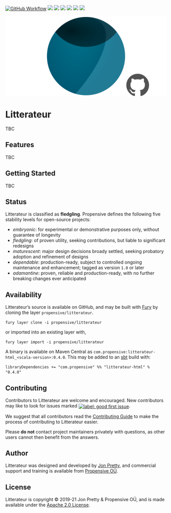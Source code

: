 [<img alt="GitHub Workflow" src="https://img.shields.io/github/workflow/status/propensive/litterateur/Build/main?style=for-the-badge" height="24">](https://github.com/propensive/litterateur/actions)
[<img src="https://img.shields.io/badge/gitter-discuss-f00762?style=for-the-badge" height="24">](https://gitter.im/propensive/litterateur)
[<img src="https://img.shields.io/discord/633198088311537684?color=8899f7&label=DISCORD&style=for-the-badge" height="24">](https://discord.gg/CHCPjERybv)
[<img src="https://img.shields.io/matrix/propensive.litterateur:matrix.org?label=MATRIX&color=0dbd8b&style=for-the-badge" height="24">](https://app.element.io/#/room/#propensive.litterateur:matrix.org)
[<img src="https://img.shields.io/twitter/follow/propensive?color=%2300acee&label=TWITTER&style=for-the-badge" height="24">](https://twitter.com/propensive)
[<img src="https://img.shields.io/maven-central/v/com.propensive/litterateur-html_2.12?color=2465cd&style=for-the-badge" height="24">](https://search.maven.org/artifact/com.propensive/litterateur-html_2.12)
[<img src="https://vent.dev/badge/propensive/litterateur" height="24">](https://vent.dev/)

<img src="/doc/images/github.png" valign="middle">

# Litterateur

TBC

## Features

TBC


## Getting Started

TBC


## Status

Litterateur is classified as __fledgling__. Propensive defines the following five stability levels for open-source projects:

- _embryonic_: for experimental or demonstrative purposes only, without guarantee of longevity
- _fledgling_: of proven utility, seeking contributions, but liable to significant redesigns
- _maturescent_: major design decisions broady settled, seeking probatory adoption and refinement of designs
- _dependable_: production-ready, subject to controlled ongoing maintenance and enhancement; tagged as version `1.0` or later
- _adamantine_: proven, reliable and production-ready, with no further breaking changes ever anticipated

## Availability

Litterateur&rsquo;s source is available on GitHub, and may be built with [Fury](https://github.com/propensive/fury) by
cloning the layer `propensive/litterateur`.
```
fury layer clone -i propensive/litterateur
```
or imported into an existing layer with,
```
fury layer import -i propensive/litterateur
```
A binary is available on Maven Central as `com.propensive:litterateur-html_<scala-version>:0.4.0`. This may be added
to an [sbt](https://www.scala-sbt.org/) build with:
```
libraryDependencies += "com.propensive" %% "litterateur-html" % "0.4.0"
```

## Contributing

Contributors to Litterateur are welcome and encouraged. New contributors may like to look for issues marked
<a href="https://github.com/propensive/litterateur/labels/good%20first%20issue"><img alt="label: good first issue"
src="https://img.shields.io/badge/-good%20first%20issue-67b6d0.svg" valign="middle"></a>.

We suggest that all contributors read the [Contributing Guide](/contributing.md) to make the process of
contributing to Litterateur easier.

Please __do not__ contact project maintainers privately with questions, as other users cannot then benefit from
the answers.

## Author

Litterateur was designed and developed by [Jon Pretty](https://twitter.com/propensive), and commercial support and
training is available from [Propensive O&Uuml;](https://propensive.com/).



## License

Litterateur is copyright &copy; 2019-21 Jon Pretty & Propensive O&Uuml;, and is made available under the
[Apache 2.0 License](/license.md).

